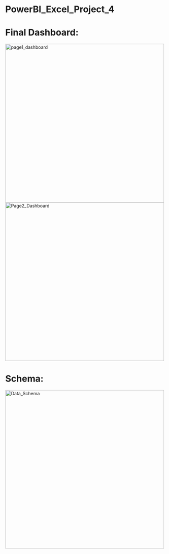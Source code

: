 # PowerBI_Excel_Project_4



# Final Dashboard:
<img width="500" alt="page1_dashboard" src="https://github.com/MuhannadYaslam/PowerBI_Excel_Project_4/assets/132222576/9bc215e4-bf17-44bf-a63b-01848dea0dde">


<img width="500" alt="Page2_Dashboard" src="https://github.com/MuhannadYaslam/PowerBI_Excel_Project_4/assets/132222576/2f65768c-9e12-4221-839a-69069f8e2f41">




# Schema:
<img width="500" alt="Data_Schema" src="https://github.com/MuhannadYaslam/PowerBI_Excel_Project_4/assets/132222576/26dbdaa7-5641-42c0-af5e-5b53f9976318">
